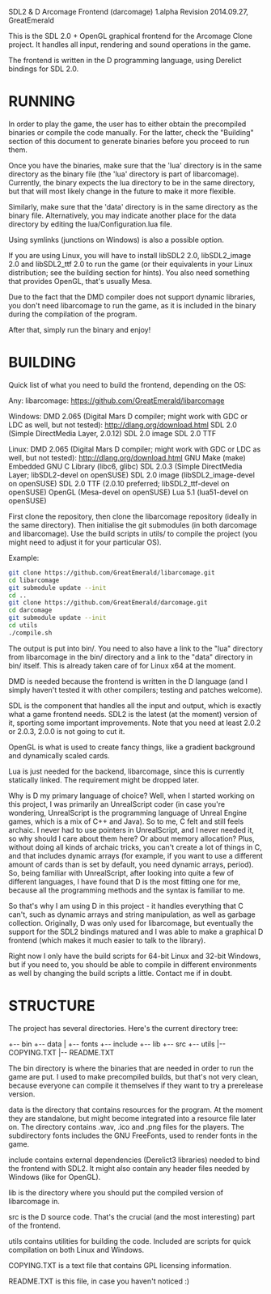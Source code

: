 SDL2 & D Arcomage Frontend (darcomage) 1.alpha
Revision 2014.09.27, GreatEmerald

This is the SDL 2.0 + OpenGL graphical frontend for the Arcomage Clone project.
It handles all input, rendering and sound operations in the game.

The frontend is written in the D programming language, using Derelict bindings
for SDL 2.0.

RUNNING
============================================

In order to play the game, the user has to either obtain the precompiled
binaries or compile the code manually. For the latter, check the "Building"
section of this document to generate binaries before you proceed to run them.

Once you have the binaries, make sure that the 'lua' directory is in the same
directory as the binary file (the 'lua' directory is part of libarcomage).
Currently, the binary expects the lua directory to be in the same directory,
but that will most likely change in the future to make it more flexible.

Similarly, make sure that the 'data' directory is in the same directory as the
binary file. Alternatively, you may indicate another place for the data
directory by editing the lua/Configuration.lua file.

Using symlinks (junctions on Windows) is also a possible option.

If you are using Linux, you will have to install libSDL2 2.0, libSDL2_image 2.0
and libSDL2_ttf 2.0 to run the game (or their equivalents in your Linux
distribution; see the building section for hints). You also need something that
provides OpenGL, that's usually Mesa.

Due to the fact that the DMD compiler does not support dynamic libraries, you
don't need libarcomage to run the game, as it is included in the binary during
the compilation of the program.

After that, simply run the binary and enjoy!

BUILDING
============================================

Quick list of what you need to build the frontend, depending on the OS:

Any:
    libarcomage: https://github.com/GreatEmerald/libarcomage

Windows:
    DMD 2.065 (Digital Mars D compiler; might work with GDC or LDC as well, but
      not tested): http://dlang.org/download.html
    SDL 2.0 (Simple DirectMedia Layer, 2.0.12)
    SDL 2.0 image
    SDL 2.0 TTF

Linux:
    DMD 2.065 (Digital Mars D compiler; might work with GDC or LDC as well, but
      not tested): http://dlang.org/download.html
    GNU Make (make)
    Embedded GNU C Library (libc6, glibc)
    SDL 2.0.3 (Simple DirectMedia Layer; libSDL2-devel on openSUSE)
    SDL 2.0 image (libSDL2_image-devel on openSUSE)
    SDL 2.0 TTF (2.0.10 preferred; libSDL2_ttf-devel on openSUSE)
    OpenGL (Mesa-devel on openSUSE)
    Lua 5.1 (lua51-devel on openSUSE)

First clone the repository, then clone the libarcomage repository (ideally in
the same directory). Then initialise the git submodules (in both darcomage and
libarcomage). Use the build scripts in utils/ to compile the project (you might
need to adjust it for your particular OS).

Example:

```bash
git clone https://github.com/GreatEmerald/libarcomage.git
cd libarcomage
git submodule update --init
cd ..
git clone https://github.com/GreatEmerald/darcomage.git
cd darcomage
git submodule update --init
cd utils
./compile.sh
```

The output is put into bin/. You need to also have a link to the "lua"
directory from libarcomage in the bin/<architecture> directory and a link to the
"data" directory in bin/ itself. This is already taken care of for Linux x64 at
the moment.

DMD is needed because the frontend is written in the D language (and I simply
haven't tested it with other compilers; testing and patches welcome).

SDL is the component that handles all the input and output, which is exactly
what a game frontend needs. SDL2 is the latest (at the moment) version of it,
sporting some important improvements. Note that you need at least 2.0.2 or
2.0.3, 2.0.0 is not going to cut it.

OpenGL is what is used to create fancy things, like a gradient background and
dynamically scaled cards.

Lua is just needed for the backend, libarcomage, since this is currently
statically linked. The requirement might be dropped later.

Why is D my primary language of choice? Well, when I started working on this
project, I was primarily an UnrealScript coder (in case you're wondering,
UnrealScript is the programming language of Unreal Engine games, which is a mix
of C++ and Java). So to me, C felt and still feels archaic. I never had to use
pointers in UnrealScript, and I never needed it, so why should I care about them
here? Or about memory allocation? Plus, without doing all kinds of archaic
tricks, you can't create a lot of things in C, and that includes dynamic arrays
(for example, if you want to use a different amount of cards than is set by
default, you need dynamic arrays, period).
So, being familiar with UnrealScript, after looking into quite a few of
different languages, I have found that D is the most fitting one for me, because
all the programming methods and the syntax is familiar to me.

So that's why I am using D in this project - it handles everything that C can't,
such as dynamic arrays and string manipulation, as well as garbage collection.
Originally, D was only used for libarcomage, but eventually the support for the
SDL2 bindings matured and I was able to make a graphical D frontend (which makes
it much easier to talk to the library).

Right now I only have the build scripts for 64-bit Linux and 32-bit Windows, but
if you need to, you should be able to compile in different environments as well
by changing the build scripts a little. Contact me if in doubt.

STRUCTURE
============================================

The project has several directories. Here's the current directory tree:

  +-- bin
  +-- data
  |   +-- fonts
  +-- include
  +-- lib
  +-- src
  +-- utils
  |-- COPYING.TXT
  |-- README.TXT

The bin directory is where the binaries that are needed in order to run the game
are put. I used to make precompiled builds, but that's not very clean, because
everyone can compile it themselves if they want to try a prerelease version.

data is the directory that contains resources for the program. At the moment
they are standalone, but might become integrated into a resource file later on.
The directory contains .wav, .ico and .png files for the players. The
subdirectory fonts includes the GNU FreeFonts, used to render fonts in the game.

include contains external dependencies (Derelict3 libraries) needed to bind the
frontend with SDL2. It might also contain any header files needed by Windows
(like for OpenGL).

lib is the directory where you should put the compiled version of libarcomage
in.

src is the D source code. That's the crucial (and the most interesting) part of
the frontend.

utils contains utilities for building the code. Included are scripts for quick
compilation on both Linux and Windows.

COPYING.TXT is a text file that contains GPL licensing information.

README.TXT is this file, in case you haven't noticed :)
